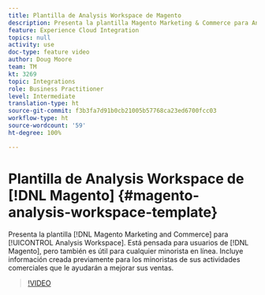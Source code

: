 ```yaml
---
title: Plantilla de Analysis Workspace de Magento
description: Presenta la plantilla Magento Marketing & Commerce para Analysis Workspace.
feature: Experience Cloud Integration
topics: null
activity: use
doc-type: feature video
author: Doug Moore
team: TM
kt: 3269
topic: Integrations
role: Business Practitioner
level: Intermediate
translation-type: ht
source-git-commit: f3b3fa7d91b0cb21005b57768ca23ed6700fcc03
workflow-type: ht
source-wordcount: '59'
ht-degree: 100%

---
```



# Plantilla de Analysis Workspace de [!DNL Magento] {#magento-analysis-workspace-template}

Presenta la plantilla [!DNL Magento Marketing and Commerce] para [!UICONTROL Analysis Workspace]. Está pensada para usuarios de [!DNL Magento], pero también es útil para cualquier minorista en línea. Incluye información creada previamente para los minoristas de sus actividades comerciales que le ayudarán a mejorar sus ventas.

>[!VIDEO](https://video.tv.adobe.com/v/28164/?quality=12)
